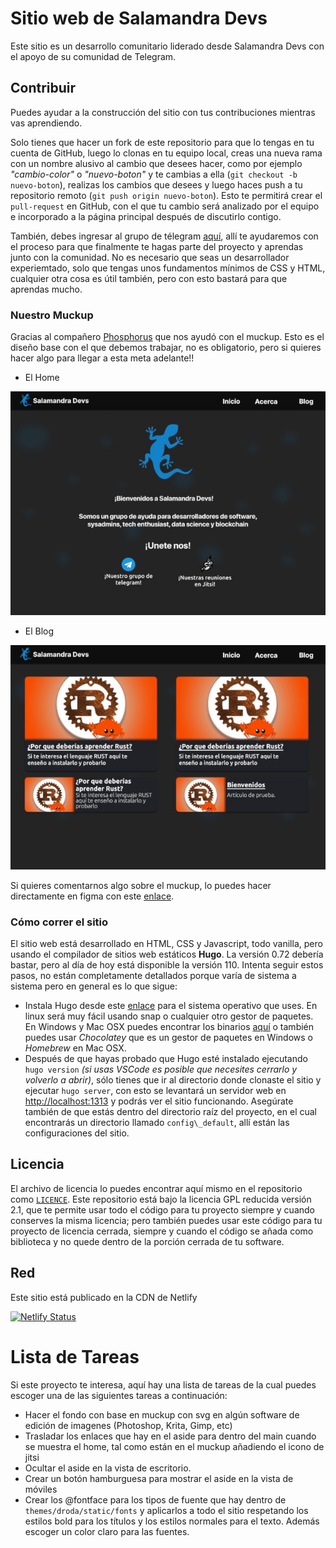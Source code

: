 # Sitio web de Salamandra Devs

Este sitio es un desarrollo comunitario liderado desde Salamandra Devs con el apoyo de su comunidad de Telegram.

## Contribuir

Puedes ayudar a la construcción del sitio con tus contribuciones mientras vas aprendiendo. 

Solo tienes que hacer un fork de este repositorio para que lo tengas en tu cuenta de GitHub, luego lo clonas en tu equipo local, creas una nueva rama con un nombre alusivo al cambio que desees hacer, como por ejemplo _"cambio-color"_ o _"nuevo-boton"_ y te cambias a ella (`git checkout -b nuevo-boton`), realizas los cambios que desees y luego haces push a tu repositorio remoto (`git push origin nuevo-boton`). Esto te permitirá crear el `pull-request` en GitHub, con el que tu cambio será analizado por el equipo e incorporado a la página principal después de discutirlo contigo. 

También, debes ingresar al grupo de télegram [aquí](https://t.me/salamandradevs), allí te ayudaremos con el proceso para que finalmente te hagas parte del proyecto y aprendas junto con la comunidad. No es necesario que seas un desarrollador experiemtado, solo que tengas unos fundamentos mínimos de CSS y HTML, cualquier otra cosa es útil también, pero con esto bastará para que aprendas mucho.

### Nuestro Muckup
Gracias al compañero [Phosphorus](https://t.me/PhosphorusM) que nos ayudó con el muckup. Esto es el diseño base con el que debemos trabajar, no es obligatorio, pero si quieres hacer algo para llegar a esta meta adelante!!

- El Home

![Muckup del Home](static/images/muckup_home.jpg)

- El Blog

![Muckup del Blog](static/images/muckup_blog.jpg)

Si quieres comentarnos algo sobre el muckup, lo puedes hacer directamente en figma con este [enlace](https://www.figma.com/file/PmGd5FOrFBuaIYpJZWLJzJ/Salamandra-Devs?node-id=0%3A1&t=s0O5F1VyVbQZKxgw-0).

### Cómo correr el sitio

El sitio web está desarrollado en HTML, CSS y Javascript, todo vanilla, pero usando el compilador de sitios web estáticos **Hugo**. La versión 0.72 debería bastar, pero al día de hoy está disponible la versión 110. Intenta seguir estos pasos, no están completamente detallados porque varía de sistema a sistema pero en general es lo que sigue:

- Instala Hugo desde este [enlace](https://gohugo.io/installation/) para el sistema operativo que uses. En linux será muy fácil usando snap o cualquier otro gestor de paquetes. En Windows y Mac OSX puedes encontrar los binarios [aquí](https://github.com/gohugoio/hugo/releases/) o también puedes usar _Chocolatey_ que es un gestor de paquetes en Windows o _Homebrew_ en Mac OSX.
- Después de que hayas probado que Hugo esté instalado ejecutando `hugo version` _(si usas VSCode es posible que necesites cerrarlo y volverlo a abrir)_, sólo tienes que ir al directorio donde clonaste el sitio y ejecutar `hugo server`, con esto se levantará un servidor web en [http://localhost:1313](http://localhost:1313) y podrás ver el sitio funcionando. Asegúrate también de que estás dentro del directorio raíz del proyecto, en el cual encontrarás un directorio llamado `config\_default`, allí están las configuraciones del sitio.

## Licencia
El archivo de licencia lo puedes encontrar aquí mismo en el repositorio como [`LICENCE`](https://github.com/SalamandraDevs/salamandradevs/blob/main/LICENSE). Este repositorio está bajo la licencia GPL reducida versión 2.1, que te permite usar todo el código para tu proyecto siempre y cuando conserves la misma licencia; pero también puedes usar este código para tu proyecto de licencia cerrada, siempre y cuando el código se añada como biblioteca y no quede dentro de la porción cerrada de tu software.

## Red

Este sitio está publicado en la CDN de Netlify

[![Netlify Status](https://api.netlify.com/api/v1/badges/fa212863-f227-4f0d-9260-a24049a95c0e/deploy-status)](https://app.netlify.com/sites/salamandradevs/deploys)

# Lista de Tareas

Si este proyecto te interesa, aquí hay una lista de tareas de la cual puedes escoger una de las siguientes tareas a continuación:

- Hacer el fondo con base en muckup con svg en algún software de edición de imagenes (Photoshop, Krita, Gimp, etc)
- Trasladar los enlaces que hay en el aside para dentro del main cuando se muestra el 
home, tal como están en el muckup añadiendo el icono de jitsi
- Ocultar el aside en la vista de escritorio.
- Crear un botón hamburguesa para mostrar el aside en la vista de móviles
- Crear los @fontface para los tipos de fuente que hay dentro de `themes/droda/static/fonts` y aplicarlos a todo el sitio respetando los estilos bold para los títulos y los estilos normales para el texto. Además escoger un color claro para las fuentes.